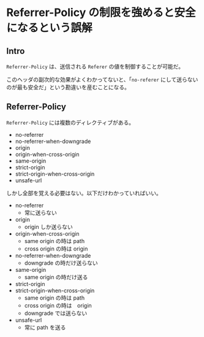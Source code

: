 # Referrer-Policy の制限を強めると安全になるという誤解

## Intro

`Referrer-Policy` は、送信される `Referer` の値を制御することが可能だ。

このヘッダの副次的な効果がよくわかってないと、「`no-referer` にして送らないのが最も安全だ」という勘違いを産むことになる。

## Referrer-Policy

`Referrer-Policy` には複数のディレクティブがある。

- no-referrer
- no-referrer-when-downgrade
- origin
- origin-when-cross-origin
- same-origin
- strict-origin
- strict-origin-when-cross-origin
- unsafe-url

しかし全部を覚える必要はない。以下だけわかっていればいい。

- no-referrer
  - 常に送らない
- origin
  - origin しか送らない
- origin-when-cross-origin
  - same origin の時は path
  - cross origin の時は origin
- no-referrer-when-downgrade
  - downgrade の時だけ送らない
- same-origin
  - same origin の時だけ送る
- strict-origin
- strict-origin-when-cross-origin
  - same origin の時は path
  - cross origin の時は　origin
  - downgrade では送らない
- unsafe-url
  - 常に path を送る